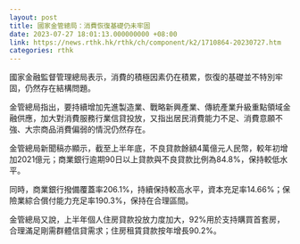 ```yaml
---
layout: post
title: 國家金管總局：消費恢復基礎仍未牢固
date: 2023-07-27 18:01:13.000000000 +08:00
link: https://news.rthk.hk/rthk/ch/component/k2/1710864-20230727.htm
categories: rthk
---
```


國家金融監督管理總局表示，消費的積極因素仍在積累，恢復的基礎並不特別牢固，仍然存在結構問題。

金管總局指出，要持續增加先進製造業、戰略新興產業、傳統產業升級重點領域金融供應，加大對消費服務行業信貸投放，又指出居民消費能力不足、消費意願不強、大宗商品消費偏弱的情況仍然存在。

金管總局新聞稿亦顯示，截至上半年底，不良貸款餘額4萬億元人民幣，較年初增加2021億元；商業銀行逾期90日以上貸款與不良貸款比例為84.8%，保持較低水平。

同時，商業銀行撥備覆蓋率206.1%，持續保持較高水平，資本充足率14.66%；保險業綜合償付能力充足率190.3%，保持在合理區間。

金管總局又說，上半年個人住房貸款投放力度加大，92%用於支持購買首套房，合理滿足剛需群體信貸需求；住房租賃貸款按年增長90.2%。
